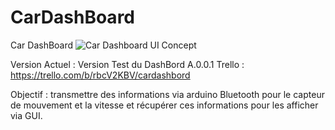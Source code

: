 # CarDashBoard
Car DashBoard
![Car Dashboard UI Concept](https://github.com/PaulSenecal/CarDashBoard/assets/102356707/7b186d27-d6b4-4627-bc99-1f0b49670fc6)

Version Actuel : Version Test du DashBord A.0.0.1 
Trello : https://trello.com/b/rbcV2KBV/cardashbord

Objectif : transmettre des informations via arduino Bluetooth pour le capteur de mouvement et la vitesse
et récupérer ces informations pour les afficher via GUI.
